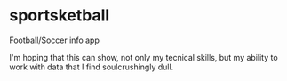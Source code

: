# sportsketball
Football/Soccer info app

I'm hoping that this can show, not only my tecnical skills, but my ability to work with data that I find soulcrushingly dull.
